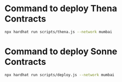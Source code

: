 # Command to deploy Thena Contracts
```bash
npx hardhat run scripts/thena.js --network mumbai
```
# Command to deploy Sonne Contracts
```bash
npx hardhat run scripts/deploy.js --network mumbai
```